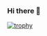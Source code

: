 ### Hi there 👋

[![trophy](https://github-profile-trophy.vercel.app/?username=Rous1141)](https://github.com/Rous1141/github-profile-trophy)
